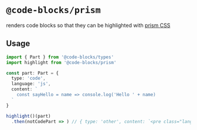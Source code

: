 # `@code-blocks/prism`

renders code blocks so that they can be highlighted with [prism CSS](https://prismjs.com/#basic-usage)

## Usage

```ts
import { Part } from '@code-blocks/types'
import highlight from '@code-blocks/prism'

const part: Part = {
  type: 'code',
  language: 'js',
  content: `
    const sayHello = name => console.log('Hello ' + name)
  `
}

highlight()(part)
  .then(notCodePart => ) // { type: 'other', content: `<pre class="language-js">...</pre>` }
```